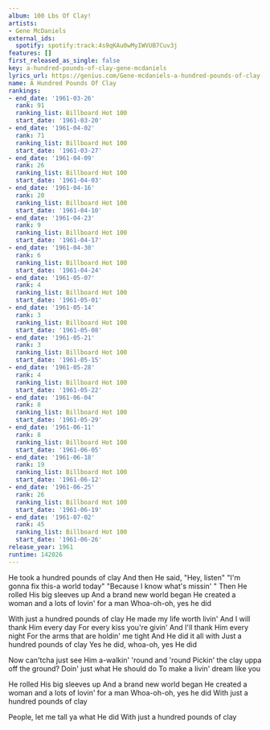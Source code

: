 ```yaml
---
album: 100 Lbs Of Clay!
artists:
- Gene McDaniels
external_ids:
  spotify: spotify:track:4s9qKAu0wMyIWVUB7Cuv3j
features: []
first_released_as_single: false
key: a-hundred-pounds-of-clay-gene-mcdaniels
lyrics_url: https://genius.com/Gene-mcdaniels-a-hundred-pounds-of-clay-lyrics
name: A Hundred Pounds Of Clay
rankings:
- end_date: '1961-03-26'
  rank: 91
  ranking_list: Billboard Hot 100
  start_date: '1961-03-20'
- end_date: '1961-04-02'
  rank: 71
  ranking_list: Billboard Hot 100
  start_date: '1961-03-27'
- end_date: '1961-04-09'
  rank: 26
  ranking_list: Billboard Hot 100
  start_date: '1961-04-03'
- end_date: '1961-04-16'
  rank: 20
  ranking_list: Billboard Hot 100
  start_date: '1961-04-10'
- end_date: '1961-04-23'
  rank: 9
  ranking_list: Billboard Hot 100
  start_date: '1961-04-17'
- end_date: '1961-04-30'
  rank: 6
  ranking_list: Billboard Hot 100
  start_date: '1961-04-24'
- end_date: '1961-05-07'
  rank: 4
  ranking_list: Billboard Hot 100
  start_date: '1961-05-01'
- end_date: '1961-05-14'
  rank: 3
  ranking_list: Billboard Hot 100
  start_date: '1961-05-08'
- end_date: '1961-05-21'
  rank: 3
  ranking_list: Billboard Hot 100
  start_date: '1961-05-15'
- end_date: '1961-05-28'
  rank: 4
  ranking_list: Billboard Hot 100
  start_date: '1961-05-22'
- end_date: '1961-06-04'
  rank: 8
  ranking_list: Billboard Hot 100
  start_date: '1961-05-29'
- end_date: '1961-06-11'
  rank: 8
  ranking_list: Billboard Hot 100
  start_date: '1961-06-05'
- end_date: '1961-06-18'
  rank: 19
  ranking_list: Billboard Hot 100
  start_date: '1961-06-12'
- end_date: '1961-06-25'
  rank: 26
  ranking_list: Billboard Hot 100
  start_date: '1961-06-19'
- end_date: '1961-07-02'
  rank: 45
  ranking_list: Billboard Hot 100
  start_date: '1961-06-26'
release_year: 1961
runtime: 142026
---
```

He took a hundred pounds of clay
And then He said, "Hey, listen"
"I'm gonna fix this-a world today"
"Because I know what's missin' "
Then He rolled His big sleeves up
And a brand new world began
He created a woman and a lots of lovin' for a man
Whoa-oh-oh, yes he did


With just a hundred pounds of clay
He made my life worth livin'
And I will thank Him every day
For every kiss you're givin'
And I'll thank Him every night
For the arms that are holdin' me tight
And He did it all with
Just a hundred pounds of clay
Yes he did, whoa-oh, yes He did


Now can'tcha just see Him a-walkin' 'round and 'round
Pickin' the clay uppa off the ground?
Doin' just what He should do
To make a livin' dream like you


He rolled His big sleeves up
And a brand new world began
He created a woman and a lots of lovin' for a man
Whoa-oh-oh, yes he did
With just a hundred pounds of clay


People, let me tall ya what He did
With just a hundred pounds of clay
